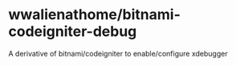 # wwalienathome/bitnami-codeigniter-debug

A derivative of bitnami/codeigniter to enable/configure xdebugger
